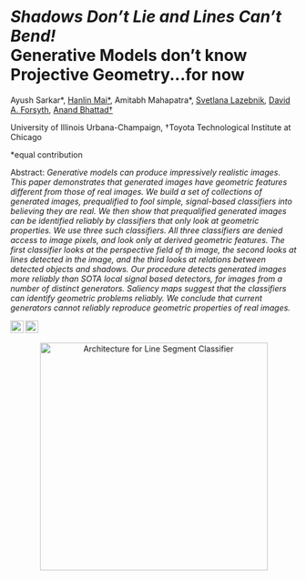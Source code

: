 # *Shadows Don’t Lie and Lines Can’t Bend!* <br> Generative Models don’t know Projective Geometry...for now

Ayush Sarkar*,
[Hanlin Mai*](https://hanlinmai.web.illinois.edu),
Amitabh Mahapatra*,
[Svetlana Lazebnik](https://slazebni.cs.illinois.edu/),
[David A. Forsyth](http://luthuli.cs.uiuc.edu/~daf/),
[Anand Bhattad&dagger;](https://anandbhattad.github.io/)

University of Illinois Urbana-Champaign, &dagger;Toyota Technological Institute at Chicago

*equal contribution

Abstract: *Generative models can produce impressively realistic images. This paper demonstrates that generated images have geometric features different from those of real images.  We  build a set of collections of generated images, prequalified to fool simple, signal-based classifiers into believing they are real.  We then show that prequalified generated images can be identified reliably by classifiers that only look at geometric properties.  We use three such classifiers.  All three classifiers are denied access to image pixels, and look only at derived geometric features. The first classifier looks at the perspective field of th image, the second looks at lines detected in the image, and the third looks at relations between detected objects and shadows.  Our procedure detects generated images more reliably than SOTA local signal based detectors, for images from a number of distinct generators. Saliency maps suggest that the classifiers can identify geometric problems reliably. We conclude that current generators cannot reliably reproduce geometric properties of real images.*

<a href="https://arxiv.org/abs/2311.17138"><img src="https://img.shields.io/badge/arXiv-2311.17138-b31b1b.svg" height=22.5></a>
<a href="https://projective-geometry.github.io/"><img src="https://img.shields.io/website?down_color=lightgrey&down_message=offline&label=Project%20Page&up_color=lightgreen&up_message=online&url=https%3A%2F%2Fprojective-geometry.github.io" height=22.5></a>

<p align="center">
<img height="400" alt="Architecture for Line Segment Classifier" src="./assets/teaser.png">
</p>